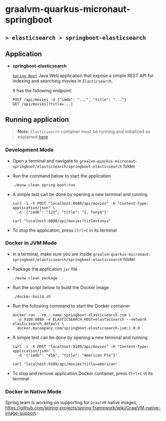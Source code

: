 # graalvm-quarkus-micronaut-springboot
## `> elasticsearch > springboot-elasticsearch`

## Application

- **springboot-elasticsearch**

  [`Spring Boot`](https://docs.spring.io/spring-boot/docs/current/reference/htmlsingle/) Java Web application that expose a simple REST API for indexing and searching movies in `Elasticsearch`.
  
  It has the following endpoint:
  ```
  POST /api/movies -d {"imdb": "...", "title": "..."}
  GET /api/movies[?title=...]
  ```

## Running application

> **Note:** `Elasticsearch` container must be running and initialized as explained [here](https://github.com/ivangfr/graalvm-quarkus-micronaut-springboot/tree/master/elasticsearch#start-environment)

### Development Mode

- Open a terminal and navigate to `graalvm-quarkus-micronaut-springboot/elasticsearch/springboot-elasticsearch` folder

- Run the command below to start the application
  ```
  ./mvnw clean spring-boot:run
  ```

- A simple test can be done by opening a new terminal and running
  ```
  curl -i -X POST "localhost:8080/api/movies" -H "Content-type: application/json" \
    -d '{"imdb": "123", "title": "I, Tonya"}'
  
  curl "localhost:8080/api/movies?title=tonya"
  ```

- To stop the application, press `Ctrl+C` in its terminal

### Docker in JVM Mode

- In a terminal, make sure you are inside `graalvm-quarkus-micronaut-springboot/elasticsearch/springboot-elasticsearch` folder

- Package the application `jar` file
  ```
  ./mvnw clean package
  ```

- Run the script below to build the Docker image
  ```
  ./docker-build.sh
  ```

- Run the following command to start the Docker container
  ```
  docker run --rm --name springboot-elasticsearch-jvm \
    -p 9109:8080 -e ELASTICSEARCH_HOST=elasticsearch --network elasticsearch_default \
    docker.mycompany.com/springboot-elasticsearch-jvm:1.0.0
  ```

- A simple test can be done by opening a new terminal and running
  ```
  curl -i -X POST "localhost:9109/api/movies" -H "Content-type: application/json" \
    -d '{"imdb": "456", "title": "American Pie"}'
  
  curl "localhost:9109/api/movies?title=american"
  ```

- To stop and remove application Docker container, press `Ctrl+C` in its terminal

### Docker in Native Mode

Spring team is working on supporting for `GraalVM` native images, https://github.com/spring-projects/spring-framework/wiki/GraalVM-native-image-support
